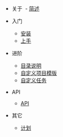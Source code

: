 - 关于
  - [简述](zh-cn/about)
  
- 入门
  - [安装](zh-cn/install)
  - [上手](zh-cn/start)
  
- 进阶
  - [目录说明](zh-cn/dir)
  - [自定义项目模版](zh-cn/template)
  - [自定义任务](zh-cn/task)
  
- API
  - [API](zh-cn/api)

- 其它
  - [计划](zh-cn/plan)
